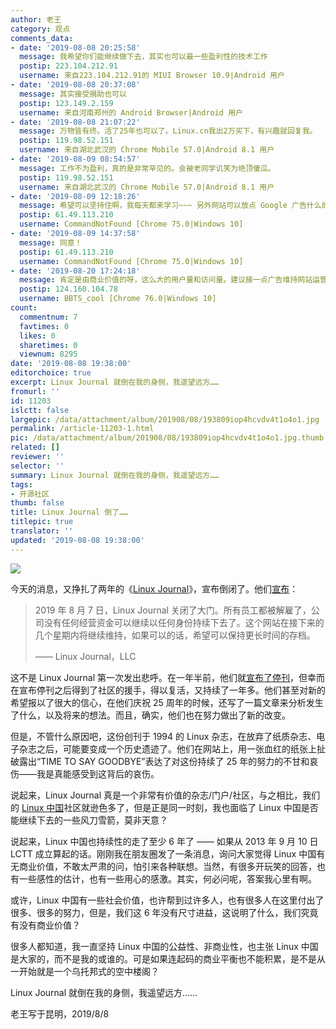 ```yaml
---
author: 老王
category: 观点
comments_data:
- date: '2019-08-08 20:25:58'
  message: 我希望你们能继续做下去，其实也可以最一些盈利性的技术工作
  postip: 223.104.212.91
  username: 来自223.104.212.91的 MIUI Browser 10.9|Android 用户
- date: '2019-08-08 20:37:08'
  message: 其实接受捐助也可以
  postip: 123.149.2.159
  username: 来自河南郑州的 Android Browser|Android 用户
- date: '2019-08-08 21:07:22'
  message: 万物皆有终。活了25年也可以了。Linux.cn我出2万买下，有兴趣就回复我。
  postip: 119.98.52.151
  username: 来自湖北武汉的 Chrome Mobile 57.0|Android 8.1 用户
- date: '2019-08-09 08:54:57'
  message: 工作不为盈利，真的是非常罕见的。会被老同学讥笑为绝顶傻瓜。
  postip: 119.98.52.151
  username: 来自湖北武汉的 Chrome Mobile 57.0|Android 8.1 用户
- date: '2019-08-09 12:18:26'
  message: 希望可以坚持住啊，我每天都来学习~~~ 另外网站可以放点 Google 广告什么的吧~
  postip: 61.49.113.210
  username: CommandNotFound [Chrome 75.0|Windows 10]
- date: '2019-08-09 14:37:58'
  message: 同意！
  postip: 61.49.113.210
  username: CommandNotFound [Chrome 75.0|Windows 10]
- date: '2019-08-20 17:24:18'
  message: 肯定是由商业价值的呀，这么大的用户量和访问量。建议接一点广告维持网站运营，让这个社区能存在的更长久。
  postip: 124.160.104.78
  username: BBTS_cool [Chrome 76.0|Windows 10]
count:
  commentnum: 7
  favtimes: 0
  likes: 0
  sharetimes: 0
  viewnum: 8295
date: '2019-08-08 19:38:00'
editorchoice: true
excerpt: Linux Journal 就倒在我的身侧，我遥望远方……
fromurl: ''
id: 11203
islctt: false
largepic: /data/attachment/album/201908/08/193809iop4hcvdv4t1o4o1.jpg
permalink: /article-11203-1.html
pic: /data/attachment/album/201908/08/193809iop4hcvdv4t1o4o1.jpg.thumb.jpg
related: []
reviewer: ''
selector: ''
summary: Linux Journal 就倒在我的身侧，我遥望远方……
tags:
- 开源社区
thumb: false
title: Linux Journal 倒了……
titlepic: true
translator: ''
updated: '2019-08-08 19:38:00'
---
```


![](/data/attachment/album/201908/08/193809iop4hcvdv4t1o4o1.jpg)


今天的消息，又挣扎了两年的《[Linux Journal](https://www.linuxjournal.com/)》，宣布倒闭了。他们[宣布](https://www.linuxjournal.com/content/linux-journal-ceases-publication-awkward-goodbye)：



> 
> 2019 年 8 月 7 日，Linux Journal 关闭了大门。所有员工都被解雇了，公司没有任何经营资金可以继续以任何身份持续下去了。这个网站在接下来的几个星期内将继续维持，如果可以的话，希望可以保持更长时间的存档。
> 
> 
> —— Linux Journal，LLC
> 
> 
> 


这不是 Linux Journal 第一次发出悲呼。在一年半前，他们就[宣布了停刊](/article-9106-1.html)，但幸而在宣布停刊之后得到了社区的援手，得以复活，又持续了一年多。他们甚至对新的希望报以了很大的信心，在他们庆祝 25 周年的时候，还写了一篇文章来分析发生了什么，以及将来的想法。而且，确实，他们也在努力做出了新的改变。


但是，不管什么原因吧，这份创刊于 1994 的 Linux 杂志，在放弃了纸质杂志、电子杂志之后，可能要变成一个历史遗迹了。他们在网站上，用一张血红的纸张上扯破露出“TIME TO SAY GOODBYE”表达了对这份持续了 25 年的努力的不甘和哀伤——我是真能感受到这背后的哀伤。


说起来，Linux Journal 真是一个非常有价值的杂志/门户/社区，与之相比，我们的 [Linux 中国](https://linux.cn/)社区就逊色多了，但是正是同一时刻，我也面临了 Linux 中国是否能继续下去的一些风刀雪箭，莫非天意？


说起来，Linux 中国也持续性的走了至少 6 年了 —— 如果从 2013 年 9 月 10 日 LCTT 成立算起的话。刚刚我在朋友圈发了一条消息，询问大家觉得 Linux 中国有无商业价值，不敢太严肃的问，怕引来各种联想。当然，有很多开玩笑的回答，也有一些感性的估计，也有一些用心的感激。其实，何必问呢，答案我心里有啊。


或许，Linux 中国有一些社会价值，也许帮到过许多人，也有很多人在这里付出了很多、很多的努力，但是，我们这 6 年没有尺寸进益，这说明了什么，我们究竟有没有商业价值？


很多人都知道，我一直坚持 Linux 中国的公益性、非商业性，也主张 Linux 中国是大家的，而不是我的或谁的。可是如果连起码的商业平衡也不能积累，是不是从一开始就是一个乌托邦式的空中楼阁？


Linux Journal 就倒在我的身侧，我遥望远方……


老王写于昆明，2019/8/8